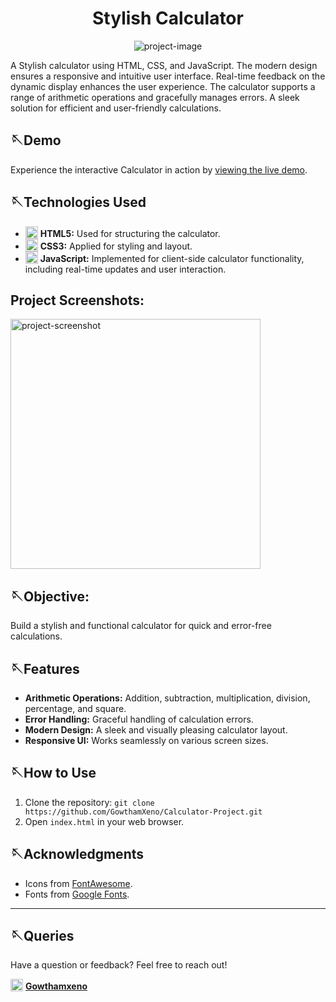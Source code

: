 <h1 align="center" id="title">Stylish Calculator</h1>

<p align="center"><img src="https://socialify.git.ci/GowthamXeno/Calculator-Project/image?font=Raleway&logo=https%3A%2F%2Ficons.veryicon.com%2Fpng%2Fo%2Fmiscellaneous%2Falan-ui%2Fios-calculator-2.png&name=1&owner=1&theme=Light" alt="project-image"></p>

<p id="description">A Stylish calculator using HTML, CSS, and JavaScript. The modern design ensures a responsive and intuitive user interface. Real-time feedback on the dynamic display enhances the user experience. The calculator supports a range of arithmetic operations and gracefully manages errors. A sleek solution for efficient and user-friendly calculations.</p>

## 🪡Demo
Experience the interactive Calculator in action by [viewing the live demo]( https://gowthamxeno.github.io/Calculator-Project/).


## 🪡Technologies Used

- <img src="https://i.imgur.com/w6YVQoP.png" alt="html" width="20" style="vertical-align: text-bottom;"> **HTML5:** Used for structuring the calculator.
- <img src="https://i.imgur.com/TSNVLC2.png" alt="css" width="20" style="vertical-align: text-bottom;"> **CSS3:** Applied for styling and layout.
- <img src="https://i.imgur.com/f5Gx5wf.png" alt="javascript" width="20" style="vertical-align: text-bottom;"> **JavaScript:** Implemented for client-side calculator functionality, including real-time updates and user interaction.





<h2>Project Screenshots:</h2>


<img src="https://i.imgur.com/BJABBjI.jpg" alt="project-screenshot" height="400/">


## 🪡Objective:

Build a stylish and functional calculator for quick and error-free calculations.

## 🪡Features

- **Arithmetic Operations:** Addition, subtraction, multiplication, division, percentage, and square.
- **Error Handling:** Graceful handling of calculation errors.
- **Modern Design:** A sleek and visually pleasing calculator layout.
- **Responsive UI:** Works seamlessly on various screen sizes.



## 🪡How to Use

1. Clone the repository: `git clone https://github.com/GowthamXeno/Calculator-Project.git`
2. Open `index.html` in your web browser.


## 🪡Acknowledgments

- Icons from [FontAwesome](https://fontawesome.com/).
- Fonts from [Google Fonts](https://fonts.google.com/).

---


## 🪡Queries

Have a question or feedback? Feel free to reach out!

<!-- Instagram Image and Link on the Same Line -->
<img src="https://i.imgur.com/Jr9E7c9.png" alt="Your Instagram Image" height="20" style="vertical-align: text-bottom;"> [**Gowthamxeno**](https://www.instagram.com/gowthamxeno/)

